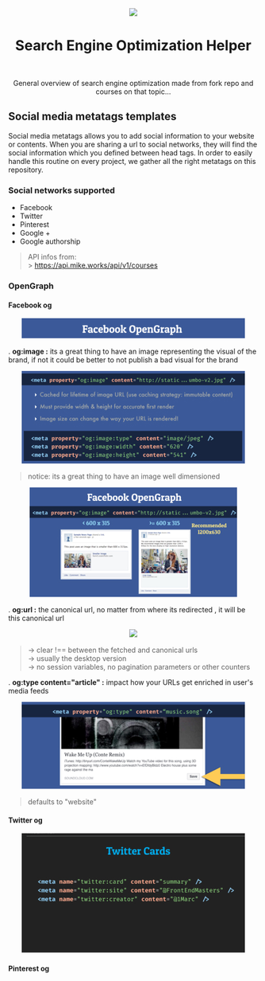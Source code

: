 <div align="center">

<img src="https://img.icons8.com/cotton/64/000000/seo-text.png"/>

<br />

<h1>Search Engine Optimization Helper</h1>

<br />

<p>General overview of search engine optimization made from fork repo and courses on that topic...</p>

</div>

## Social media metatags templates

Social media metatags allows you to add social information to your website or contents.
When you are sharing a url to social networks, they will find the social information which you defined between head tags.
In order to easily handle this routine on every project, we gather all the right metatags on this repository.

### Social networks supported

- Facebook
- Twitter
- Pinterest
- Google +
- Google authorship

> API infos from: <br/> > https://api.mike.works/api/v1/courses

### OpenGraph

#### Facebook og

<div align="center">
<img src="./img/fb-og-title.jpg"/>
</div>

. **og:image :** its a great thing to have an image representing the visual of the brand, if not it could be better to not publish a bad visual for the brand

<div align="center">
<img src="./img/fb-og-image.jpg"/>
</div>

> notice: its a great thing to have an image well dimensioned

<div align="center">
<img src="./img/fb-og-image-example.jpg"/>
</div>

. **og:url :** the canonical url, no matter from where its redirected , it will be this canonical url

<div align="center">
<img src="./img/og-image-url.jpg"/>
</div>

> -> clear !== between the fetched and canonical urls
> </br> -> usually the desktop version
> </br> -> no session variables, no pagination parameters or other counters

. **og:type content="article" :** impact how your URLs get enriched in user's media feeds

<div align="center">
<img src="./img/og-type.jpg"/>
</div>

> defaults to "website"

#### Twitter og

<div align="center">
<img src="./img/twitter-cards.jpg"/>
</div>

#### Pinterest og
